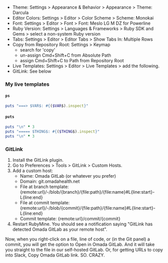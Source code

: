 * Theme: Settings > Appearance & Behavior > Appearance > Theme: Darcula
* Editor Colors: Settings > Editor > Color Scheme > Scheme: Monokai
* Font: Settings > Editor > Font > Font: Meslo LG M DZ for Powerline
* Ruby Version: Settings > Languages & Frameworks > Ruby SDK and Gems > select a non-system Ruby version
* Tabs: Settings > Editor > Editor Tabs > Show Tabs In: Multiple Rows
* Copy from Repository Root: Settings > Keymap
   * search for 'copy'
   * un-assign Cmd+Shift+C from Absolute Path
   * assign Cmd+Shift+C to Path from Repository Root
* Live Templates: Settings > Editor > Live Templates > add the following.
* GitLink: See below

### My live templates

#### `ps`

```ruby
puts "===> $VAR$: #{($VAR$).inspect}"
```

#### `puts`

```ruby
puts "\n" * 3
puts "===== $THING$: #{($THING$).inspect}"
puts "\n" * 3
```

### GitLink

1. Install the GitLink plugin.
2. Go to Preferences > Tools > GitLink > Custom Hosts.
3. Add a custom host:
    * Name: Omada GitLab (or whatever you prefer)
    * Domain: git.omadahealth.net
    * File at branch template: {remote:url}/-/blob/{branch}/{file:path}/{file:name}#L{line:start}-L{line:end}
    * File at commit template: {remote:url}/-/blob/{commit}/{file:path}/{file:name}#L{line:start}-L{line:end}
    * Commit template: {remote:url}/commit/{commit}
4. Restart RubyMine. You should see a notification saying "GitLink has detected Omada GitLab as your remote host".

Now, when you right-click on a file, line of code, or (in the Git panel) a commit, you will get the option to Open in Omada GitLab. And it will take you straight to the file in our self-hosted GitLab. Or, for getting URLs to copy into Slack, Copy Omada GitLab link.
SO. CRAZY.
